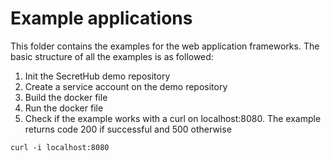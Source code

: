 # Example applications
This folder contains the examples for the web application frameworks. The basic structure of all the examples is as followed:
1. Init the SecretHub demo repository
2. Create a service account on the demo repository
3. Build the docker file
4. Run the docker file
5. Check if the example works with a curl on localhost:8080. The example returns code 200 if successful and 500 otherwise
```
curl -i localhost:8080
```

